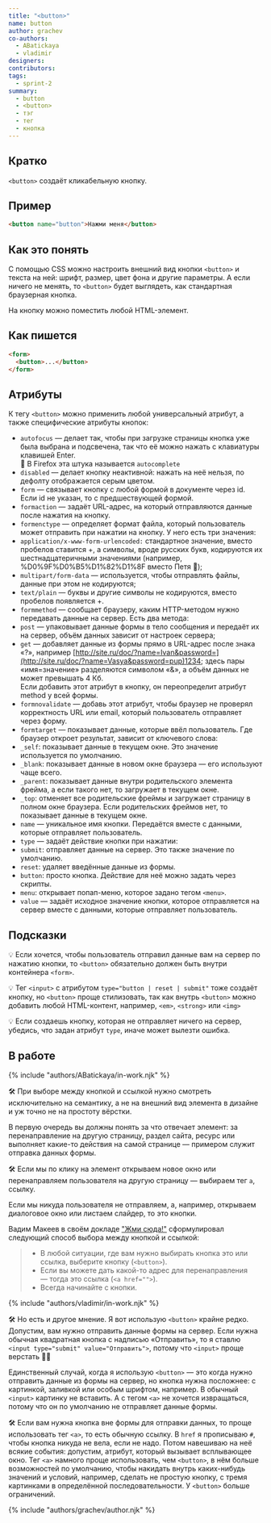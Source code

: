 ```yaml
---
title: "<button>"
name: button
author: grachev
co-authors:
  - ABatickaya
  - vladimir
designers:
contributors:
tags:
  - sprint-2
summary:
  - button
  - <button>
  - тэг
  - тег
  - кнопка
---
```


## Кратко

`<button>` создаёт кликабельную кнопку.

## Пример

```html
<button name="button">Нажми меня</button>
```

## Как это понять

С помощью CSS можно настроить внешний вид кнопки `<button>` и текста на ней: шрифт, размер, цвет фона и другие параметры. А если ничего не менять, то `<button>` будет выглядеть, как стандартная браузерная кнопка.

На кнопку можно поместить любой HTML-элемент.

## Как пишется

```html
<form>
  <button>...</button>
</form>
```

## Атрибуты

К тегу `<button>` можно применить любой универсальный атрибут, а также специфические атрибуты кнопок:

- `autofocus` — делает так, чтобы при загрузке страницы кнопка уже была выбрана и подсвечена, так что её можно нажать с клавиатуры клавишей Enter.<br />🤔 В Firefox эта штука называется `autoсomplete`
- `disabled` — делает кнопку неактивной: нажать на неё нельзя, по дефолту отображается серым цветом.
- `form` — связывает кнопку с любой формой в документе через id. Если id не указан, то с предшествующей формой.
- `formaction` — задаёт URL-адрес, на который отправляются данные после нажатия на кнопку.
- `formenctype` — определяет формат файла, который пользователь может отправить при нажатии на кнопку. У него есть три значения:
- `application/x-www-form-urlencoded:` стандартное значение, вместо пробелов ставится +, а символы, вроде русских букв, кодируются их шестнадцатеричными значениями (например, %D0%9F%D0%B5%D1%82%D1%8F вместо Петя 🤡);
- `multipart/form-data` — используется, чтобы отправлять файлы, данные при этом не кодируются;
- `text/plain` — буквы и другие символы не кодируются, вместо пробелов появляется +.
- `formmethod` — сообщает браузеру, каким HTTP-методом нужно передавать данные на сервер. Есть два метода:
- `post` — упаковывает данные формы в тело сообщения и передаёт их на сервер, объём данных зависит от настроек сервера;
- `get` — добавляет данные из формы прямо в URL-адрес после знака «?», например [http://site.ru/doc/?name=Ivan&password=](http://site.ru/doc/?name=Vasya&password=pup)1234; здесь пары «имя=значение» разделяются символом «&», а объём данных не может превышать 4 Кб.<br />Если добавить этот атрибут в кнопку, он переопределит атрибут method у всей формы.
- `formnovalidate` — добавь этот атрибут, чтобы браузер не проверял корректность URL или email, который пользователь отправляет через форму.
- `formtarget` — показывает данные, которые ввёл пользователь. Где браузер откроет результат, зависит от ключевого слова:
- `_self`: показывает данные в текущем окне. Это значение используется по умолчанию.
- `_blank`: показывает данные в новом окне браузера — его используют чаще всего.
- `_parent`: показывает данные внутри родительского элемента фрейма, а если такого нет, то загружает в текущем окне.
- `_top`: отменяет все родительские фреймы и загружает страницу в полном окне браузера. Если родительских фреймов нет, то показывает данные в текущем окне.
- `name` — уникальное имя кнопки. Передаётся вместе с данными, которые отправляет пользователь.
- `type` — задаёт действие кнопки при нажатии:
- `submit`: отправляет данные на сервер. Это также значение по умолчанию.
- `reset`: удаляет введённые данные из формы.
- `button`: просто кнопка. Действие для неё можно задать через скрипты.
- `menu`: открывает попап-меню, которое задано тегом `<menu>`.
- `value` — задаёт исходное значение кнопки, которое отправляется на сервер вместе с данными, которые отправляет пользователь.

## Подсказки

💡 Если хочется, чтобы пользователь отправил данные вам на сервер по нажатию кнопки, то `<button>` обязательно должен быть внутри контейнера `<form>`.

💡 Тег `<input>` с атрибутом `type="button | reset | submit"` тоже создаёт кнопку, но `<button>` проще стилизовать, так как внутрь `<button>` можно добавить любой HTML-контент, например, `<em>`, `<strong>` или `<img>`

💡 Если создаешь кнопку, которая не отправляет ничего на сервер, убедись, что задан атрибут `type`, иначе может вылезти ошибка.

## В работе

{% include "authors/ABatickaya/in-work.njk" %}

🛠 При выборе между кнопкой и ссылкой нужно смотреть исключительно на семантику, а не на внешний вид элемента в дизайне и уж точно не на простоту вёрстки.

В первую очередь вы должны понять за что отвечает элемент: за перенаправление на другую страницу, раздел сайта, ресурс или выполняет какие-то действия на самой странице — примером служит отправка данных формы.

🛠 Если мы по клику на элемент открываем новое окно или перенаправляем пользователя на другую страницу — выбираем тег `a`, ссылку.

Если мы никуда пользователя не отправляем, а, например, открываем диалоговое окно или листаем слайдер, то это кнопки.

Вадим Макеев в своём докладе ["Жми сюда!"](https://www.youtube.com/watch?v=MWJKwn_gKR4&t=3s) сформулировал следующий способ выбора между кнопкой и ссылкой:

> - В любой ситуации, где вам нужно выбирать кнопка это или ссылка, выберите кнопку (`<button>`).
> - Если вы можете дать какой-то адрес для перенаправления — тогда это ссылка (`<a href="">`).
> - Всегда начинайте с кнопки.

{% include "authors/vladimir/in-work.njk" %}

🛠 Но есть и другое мнение. Я вот использую `<button>` крайне редко. Допустим, вам нужно отправить данные формы на сервер. Если нужна обычная квадратная кнопка с надписью «Отправить», то я ставлю `<input type="submit" value="Отправить">`, потому что `<input>` проще верстать 🤷‍♂️

Единственный случай, когда я использую `<button>` — это когда нужно отправить данные из формы на сервер, но кнопка нужна посложнее: с картинкой, заливкой или особым шрифтом, например. В обычный `<input>` картинку не вставить. А с тегом `<a>` не хочется извращаться, потому что он по умолчанию не отправляет данные формы.

🛠 Если вам нужна кнопка вне формы для отправки данных, то проще использовать тег `<a>`, то есть обычную ссылку. В `href` я прописываю `#`, чтобы кнопка никуда не вела, если не надо. Потом навешиваю на неё всякие события: допустим, атрибут, который вызывает всплывающее окно. Тег `<a>` намного проще использовать, чем `<button>`, в нём больше возможностей по умолчанию, чтобы накидать внутрь каких-нибудь значений и условий, например, сделать не простую кнопку, с тремя картинками в определённой последовательности. У `<button>` больше ограничений.

{% include "authors/grachev/author.njk" %}
